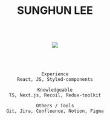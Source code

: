 <h1 align="center">SUNGHUN LEE</h1>

<div align="center">
  <br />
  <br />

  <p herf="https://kusdsuna.tistory.com/">
    <img src="https://skillicons.dev/icons?i=js,ts,react,nextjs,redux,recoil,figma,git,aws,styledcomponents,vercel&perline=3"/>
  </p>
  <!-- jest,nodejs,flutter  -->

  <br />
  <br />

  <div>

    Experience
    React, JS, Styled-components

    Knowledgeable
    TS, Next.js, Recoil, Redux-toolkit

    Others / Tools
    Git, Jira, Confluence, Notion, Figma
  </div>

</div>  
